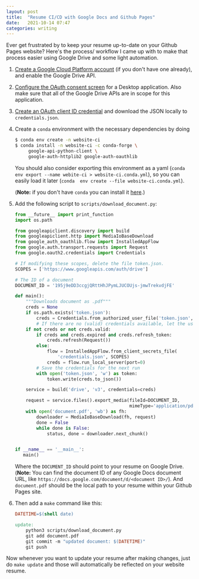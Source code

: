 ```yaml
---
layout: post
title:  "Resume CI/CD with Google Docs and Github Pages"
date:   2021-10-14 07:47 
categories: writing
---
```


Ever get frustrated by to keep your resume up-to-date on your Github Pages
website? Here's the process/ workflow I came up with to make that process easier using Google
Drive and some light automation.

1. [Create a Google Cloud Platform account](https://developers.google.com/workspace/guides/create-project) 
   (if you don't have one already), and enable the Google Drive API. 
   

2. [Configure the OAuth consent screen](https://developers.google.com/workspace/guides/create-credentials#configure_the_oauth_consent_screen) 
   for a Desktop application. Also make sure that all of the Google Drive APIs are in scope for this application. 


3. [Create an OAuth client ID credential](https://developers.google.com/workspace/guides/create-credentials#create_a_oauth_client_id_credential) 
   and download the JSON locally to `credentials.json`. 
   
   
4. Create a `conda` environment with the necessary dependencies by doing 

   ```bash
   $ conda env create -n website-ci
   $ conda install -n website-ci -c conda-forge \
        google-api-python-client \
        google-auth-httplib2 google-auth-oauthlib
   ```

   You should also consider exporting this environment as a yaml (`conda env export --name webite-ci > website-ci.conda.yml`), 
   so you can easily load it later (`conda  env create --file website-ci.conda.yml`).  
   
   (**Note:** if you don't have `conda` you can install it [here](https://docs.conda.io/projects/conda/en/latest/user-guide/install/index.html).)


5. Add the following script to `scripts/download_document.py`: 

   ```python 
   from __future__ import print_function
   import os.path
   
   from googleapiclient.discovery import build
   from googleapiclient.http import MediaIoBaseDownload
   from google_auth_oauthlib.flow import InstalledAppFlow
   from google.auth.transport.requests import Request
   from google.oauth2.credentials import Credentials
   
   # If modifying these scopes, delete the file token.json.
   SCOPES = ['https://www.googleapis.com/auth/drive']
   
   # The ID of a document 
   DOCUMENT_ID = '195j9eDD3ccgjQRttHhJPymLJUCOUjs-jmwTrekvdjFE' 
   
   def main():
       """Downloads document as .pdf"""
       creds = None
       if os.path.exists('token.json'):
           creds = Credentials.from_authorized_user_file('token.json', SCOPES)
           # If there are no (valid) credentials available, let the user log in.
       if not creds or not creds.valid:
           if creds and creds.expired and creds.refresh_token:
               creds.refresh(Request())
           else:
               flow = InstalledAppFlow.from_client_secrets_file(
                   'credentials.json', SCOPES)
               creds = flow.run_local_server(port=0)
           # Save the credentials for the next run
           with open('token.json', 'w') as token:
               token.write(creds.to_json())
   
       service = build('drive', 'v3', credentials=creds)
   
       request = service.files().export_media(fileId=DOCUMENT_ID,
                                              mimeType='application/pdf')
       with open('document.pdf', 'wb') as fh:
           downloader = MediaIoBaseDownload(fh, request)
           done = False
           while done is False:
               status, done = downloader.next_chunk()


   if __name__ == '__main__':
      main()
   ```
   Where the `DOCUMENT_ID` should point to your resume on Google Drive. (**Note:** You can find the 
   document ID of any Google Docs document URL, like `https://docs.google.com/document/d/<document ID>/`). 
   And `document.pdf` should be the local path to your resume within your Github Pages site. 
   
   

6. Then add a `make` command like this: 

   ```makefile
   DATETIME=$(shell date)

   update:
       python3 scripts/download_document.py
       git add document.pdf
       git commit -m "updated document: $(DATETIME)"
       git push
   ```
   
Now whenever you want to update your resume after making changes, just do `make update` and 
those will automatically be reflected on your website resume.


